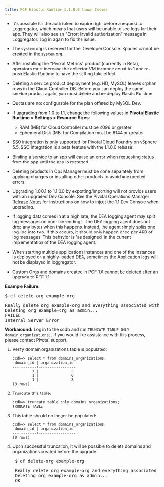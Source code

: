 ```yaml
---
title: PCF Elastic Runtime 1.1.0.0 Known Issues
---
```


* It's possible for the auth token to expire right before a request to Loggregator, which means that users will be unable to see logs for their app. They will also see an "Error: Invalid authorization" message in Loggregator. Log in again to fix the issue.

* The `system` org is reserved for the Developer Console. Spaces cannot be created in the `system` org.

* After installing the “Pivotal Metrics” product (currently in Beta), operators must increase the collector VM instance count to 1 and re-push Elastic Runtime to have the setting take effect.

* Deleting a service product deployment (e.g. HD, MySQL) leaves orphan rows in the Cloud Controller DB. Before you can deploy the same service product again, you must delete and re-deploy Elastic Runtime.

* Quotas are not configurable for the plan offered by MySQL Dev.

* If upgrading from 1.0 to 1.1, change the following values in **Pivotal Elastic Runtime > Settings > Resource Sizes**:
	* RAM (MB) for Cloud Controller must be 4096 or greater
	* Ephemeral Disk (MB) for Compilation must be 6144 or greater

* SSO integration is only supported for Pivotal Cloud Foundry on vSphere 5.5. SSO integration is a beta feature with the 1.1.0.0 release.

* Binding a service to an app will cause an error when requesting status from the app until the app is restarted.

* Deleting products in Ops Manager must be done separately from applying changes or installing other products to avoid unexpected errors.

* Upgrading 1.0.0.1 to 1.1.0.0 by exporting/importing will not provide users with an upgraded Dev Console. See the Pivotal Operations Manager [Release Notes](./opsmanager_rn.html) for instructions on how to inject the 1.1 Dev Console when upgrading.

* If logging data comes in at a high rate, the DEA logging agent may split
log messages on non-line-endings.
The DEA logging agent does not drop any bytes when this happens.
Instead, the agent simply splits one log line into two.
If this occurs, it should only happen once per 4KB of log messages.
This behavior is 'as designed' in the current implementation of the DEA logging
agent.

* When starting multiple applications instances and one of the instances is deployed on a highly-loaded DEA, sometimes the Application logs will not be displayed in loggregator.

* Custom Orgs and domains created in PCF 1.0 cannot be deleted after an upgrade to PCF 1.1:

__Example Failure:__

<pre class='terminal'>
$ cf delete-org example-org

Really delete org example-org and everything associated with it?> yes
Deleting org example-org as admin...
FAILED
Internal Server Error
</pre>

__Workaround:__
Log in to the ccdb and run `TRUNCATE TABLE ONLY domain_organizations;`. If you would like assistance with this process, please contact Pivotal support.

1. Verify domain organizations table is populated:

    ```
    ccdb=> select * from domains_organizations;
     domain_id | organization_id
    -----------+-----------------
             1 |               3
             1 |               6
             1 |               8
    (3 rows)
    ```

1. Truncate this table:

    ```
    ccdb=> truncate table only domains_organizations;
    TRUNCATE TABLE
    ```

1. This table should no longer be populated:

    ```
    ccdb=> select * from domains_organizations;
     domain_id | organization_id
    -----------+-----------------
    (0 rows)
    ```

1. Upon successful truncation, it will be possible to delete domains and organizations created before the upgrade.

    <pre class='terminal'>
    $ cf delete-org example-org

    Really delete org example-org and everything associated with it?> y
    Deleting org example-org as admin...
    OK
    </pre>
